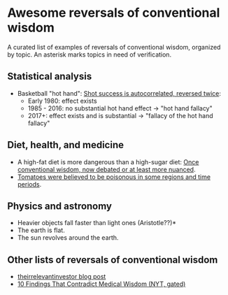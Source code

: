 # Awesome reversals of conventional wisdom

A curated list of examples of reversals of conventional wisdom, organized by topic. An asterisk marks topics in need of verification.

## Statistical analysis

- Basketball "hot hand": [Shot success is autocorrelated, reversed twice](https://www.thecut.com/2016/08/how-researchers-discovered-the-basketball-hot-hand.html):
    - Early 1980: effect exists
    - 1985 - 2016: no substantial hot hand effect -> "hot hand fallacy"
    - 2017+: effect exists and is substantial -> "fallacy of the hot hand fallacy"

## Diet, health, and medicine

- A high-fat diet is more dangerous than a high-sugar diet: [Once conventional wisdom, now debated or at least more nuanced](https://www.bbc.com/news/magazine-26375004).
- [Tomatoes were believed to be poisonous in some regions and time periods](https://www.smithsonianmag.com/arts-culture/why-the-tomato-was-feared-in-europe-for-more-than-200-years-863735/).

## Physics and astronomy

- Heavier objects fall faster than light ones (Aristotle??)*
- The earth is flat.
- The sun revolves around the earth.

## Other lists of reversals of conventional wisdom

- [theirrelevantinvestor blog post](https://theirrelevantinvestor.com/2019/07/16/opposite-of-conventional-wisdom/)
- [10 Findings That Contradict Medical Wisdom (NYT, gated)](https://www.nytimes.com/2019/07/01/health/medical-myths-doctors.html)
